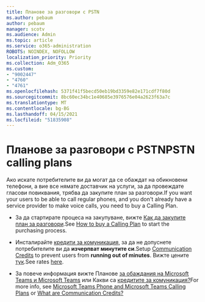 ```yaml
---
title: Планове за разговори с PSTN
ms.author: pebaum
author: pebaum
manager: scotv
ms.audience: Admin
ms.topic: article
ms.service: o365-administration
ROBOTS: NOINDEX, NOFOLLOW
localization_priority: Priority
ms.collection: Adm_O365
ms.custom:
- "9002447"
- "4760"
- "4761"
ms.openlocfilehash: 5371f41f5becd50eb19bd3359e82e171cdf7f80d
ms.sourcegitcommit: 8bc60ec34bc1e40685e3976576e04a2623f63a7c
ms.translationtype: MT
ms.contentlocale: bg-BG
ms.lasthandoff: 04/15/2021
ms.locfileid: "51835908"
---
```

# <a name="pstn-calling-plans"></a><span data-ttu-id="be753-102">Планове за разговори с PSTN</span><span class="sxs-lookup"><span data-stu-id="be753-102">PSTN calling plans</span></span>

<span data-ttu-id="be753-103">Ако искате потребителите ви да могат да се обаждат на обикновени телефони, а вие все нямате доставчик на услуги, за да провеждате гласови повиквания, трябва да закупите план за разговори.</span><span class="sxs-lookup"><span data-stu-id="be753-103">If you want your users to be able to call regular phones, and you don't already have a service provider to make voice calls, you need to buy a Calling Plan.</span></span>

- <span data-ttu-id="be753-104">За да стартирате процеса на закупуване, вижте [Как да закупите план за разговори](https://docs.microsoft.com/MicrosoftTeams/calling-plans-for-office-365).</span><span class="sxs-lookup"><span data-stu-id="be753-104">See [How to buy a Calling Plan](https://docs.microsoft.com/MicrosoftTeams/calling-plans-for-office-365) to start the purchasing process.</span></span>

- <span data-ttu-id="be753-105">Инсталирайте [кредити за комуникация](https://docs.microsoft.com/microsoftteams/set-up-communications-credits-for-your-organization), за да не допуснете потребителите ви да **изчерпват минутите си**.</span><span class="sxs-lookup"><span data-stu-id="be753-105">Setup [Communication Credits](https://docs.microsoft.com/microsoftteams/set-up-communications-credits-for-your-organization) to prevent users from **running out of minutes**.</span></span> <span data-ttu-id="be753-106">Вижте цените [тук](https://products.office.com/microsoft-teams/voice-calling).</span><span class="sxs-lookup"><span data-stu-id="be753-106">See rates [here](https://products.office.com/microsoft-teams/voice-calling).</span></span> 

- <span data-ttu-id="be753-107">За повече информация вижте Планове [за обаждания на Microsoft Teams и Microsoft Teams](https://docs.microsoft.com/MicrosoftTeams/calling-plan-landing-page) или Какви са [кредитите за комуникация?](https://docs.microsoft.com/microsoftteams/what-are-communications-credits)</span><span class="sxs-lookup"><span data-stu-id="be753-107">For more info, see [Microsoft Teams Phone and Microsoft Teams Calling Plans](https://docs.microsoft.com/MicrosoftTeams/calling-plan-landing-page) or [What are Communication Credits?](https://docs.microsoft.com/microsoftteams/what-are-communications-credits)</span></span>
